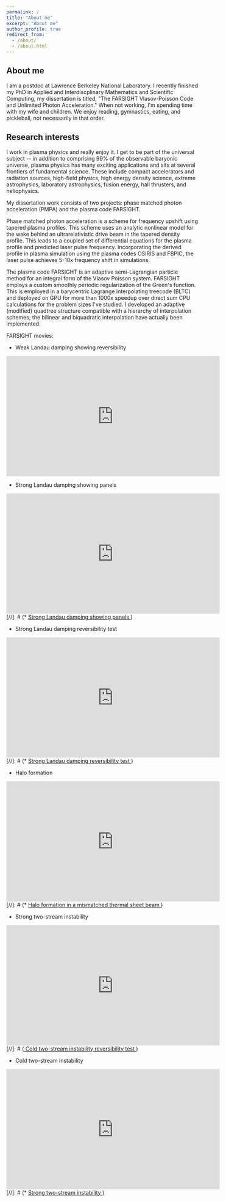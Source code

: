 ```yaml
---
permalink: /
title: "About me"
excerpt: "About me"
author_profile: true
redirect_from: 
  - /about/
  - /about.html
---
```


About me
---
I am a postdoc at Lawrence Berkeley National Laboratory.  I recently finished my PhD in Applied and Interdiscplinary Mathematics and Scientific Computing, my dissertation is titled, "The FARSIGHT Vlasov-Poisson Code and Unlimited Photon Acceleration."  When not working, I'm spending time with my wife and children.  We enjoy reading, gymnastics, eating, and pickleball, not necessarily in that order.

Research interests
---
I work in plasma physics and really enjoy it. I get to be part of the universal subject -- in addition to comprising 99% of the observable baryonic universe, plasma physics has many exciting applications and sits at several frontiers of fundamental science.  These include compact accelerators and radiation sources, high-field physics, high energy density science, extreme astrophysics, laboratory astrophysics, fusion energy, hall thrusters, and heliophysics.

My dissertation work consists of two projects: phase matched photon acceleration (PMPA) and the plasma code FARSIGHT.

Phase matched photon acceleration is a scheme for frequency upshift using tapered plasma profiles.  This scheme uses an analytic nonlinear model for the wake behind an ultrarelativistic drive beam in the tapered density profile.  This leads to a coupled set of differential equations for the plasma profile and predicted laser pulse frequency.  Incorporating the derived profile in plasma simulation using the plasma codes OSIRIS and FBPIC, the laser pulse achieves 5-10x frequency shift in simulations.

The plasma code FARSIGHT is an adaptive semi-Lagrangian particle method for an integral form of the Vlasov Poisson system.  FARSIGHT employs a custom smoothly periodic regularization of the Green's function.  This is employed in a barycentric Lagrange interpolating treecode (BLTC) and deployed on GPU for more than 1000x speedup over direct sum CPU calculations for the problem sizes I've studied.  I developed an adaptive (modified) quadtree structure compatible with a hierarchy of interpolation schemes; the bilinear and biquadratic interpolation have actually been implemented.

FARSIGHT movies:
* Weak Landau damping showing reversibility
<iframe width="560" height="315" src="https://www.youtube.com/embed/TTUCK9DrS1o" title="YouTube video player" frameborder="0" allow="accelerometer; autoplay; clipboard-write; encrypted-media; gyroscope; picture-in-picture" allowfullscreen></iframe>

* Strong Landau damping showing panels
<iframe width="560" height="315" src="https://www.youtube.com/embed/RH131FfbLms" title="YouTube video player" frameborder="0" allow="accelerometer; autoplay; clipboard-write; encrypted-media; gyroscope; picture-in-picture" allowfullscreen></iframe>
[//]: # (* <a href=https://youtu.be/RH131FfbLms> Strong Landau damping showing panels </a>)

* Strong Landau damping reversibility test
<iframe width="560" height="315" src="https://www.youtube.com/embed/lU-ed4AYQrM" title="YouTube video player" frameborder="0" allow="accelerometer; autoplay; clipboard-write; encrypted-media; gyroscope; picture-in-picture" allowfullscreen></iframe>
[//]: # (* <a href=https://youtu.be/lU-ed4AYQrM> Strong Landau damping reversibility test </a>)

* Halo formation
<iframe width="560" height="315" src="https://www.youtube.com/embed/UlHV1ezdnFY" title="YouTube video player" frameborder="0" allow="accelerometer; autoplay; clipboard-write; encrypted-media; gyroscope; picture-in-picture" allowfullscreen></iframe>
[//]: # (* <a href=https://youtu.be/UlHV1ezdnFY> Halo formation in a mismatched thermal sheet beam </a>)

* Strong two-stream instability
<iframe width="560" height="315" src="https://www.youtube.com/embed/vMXde63Nrec" title="YouTube video player" frameborder="0" allow="accelerometer; autoplay; clipboard-write; encrypted-media; gyroscope; picture-in-picture" allowfullscreen></iframe>
[//]: # (<a href=https://youtu.be/rD-8xj-KJME> Cold two-stream instability reversibility test </a>)

* Cold two-stream instability
<iframe width="560" height="315" src="https://www.youtube.com/embed/rD-8xj-KJME" title="YouTube video player" frameborder="0" allow="accelerometer; autoplay; clipboard-write; encrypted-media; gyroscope; picture-in-picture" allowfullscreen></iframe>
[//]: # (* <a href=https://youtu.be/vMXde63Nrec> Strong two-stream instability </a>)


[//]: # (Other interests)

[//]: # (---)

[//]: # (I'm interested in science and technology that changes the world.  That potentially includes everything and would take forever; some things I am tinkering with or would like to learn about in the near future include)

[//]: # (* Machine learning / artificial intelligence)

[//]: # (* Quantum computing)

[//]: # (* Autonomous and connected vehicles)

[//]: # (* Robotics)

[//]: # (* Augmented and virtual reality)

[//]: # (* Internet of things)
